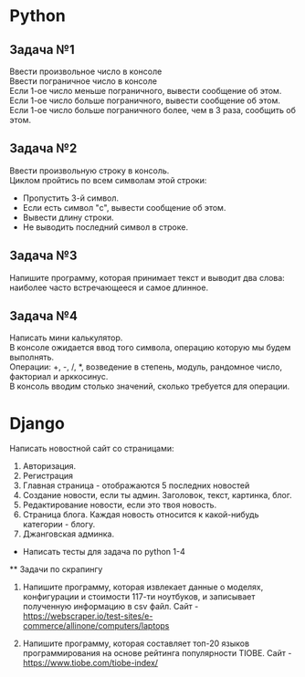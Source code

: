 # Python
## Задача №1 </br> 
Ввести произвольное число в консоле </br>
Ввести пограничное число в консоле </br>
Если 1-ое число меньше пограничного, вывести сообщение об этом. </br>
Если 1-ое число больше пограничного, вывести сообщение об этом. </br>
Если 1-ое число больше пограничного более, чем в 3 раза, сообщить об этом.

## Задача №2 </br>
Ввести произвольную строку в консоль. </br>
Циклом пройтись по всем символам этой строки: </br>
* Пропустить 3-й символ. </br>
* Если есть символ "c", вывести сообщение об этом. </br>
* Вывести длину строки. </br>
* Не выводить последний символ в строке. </br>

## Задача №3 </br>
Напишите программу, которая принимает текст и выводит два слова: наиболее часто встречающееся и самое длинное.

## Задача №4 </br>
Написать мини калькулятор.</br>
В консоле ожидается ввод того символа, операцию которую мы будем выполнять.</br>
Операции: +, -, /, *, возведение в степень, модуль, рандомное число, факториал и
арккосинус.</br>
В консоль вводим столько значений, сколько требуется для операции.

# Django

Написать новостной сайт со страницами:
1. Авторизация.
2. Регистрация
3. Главная страница - отображаются 5 последних новостей
4. Создание новости, если ты админ. Заголовок, текст, картинка, блог.
5. Редактирование новости, если это твоя новость.
6. Страница блога. Каждая новость относится к какой-нибудь категории - блогу.
7. Джанговская админка.

* Написать тесты для задача по python 1-4

** Задачи по скрапингу 
1. Напишите программу, которая извлекает данные о моделях, конфигурации и стоимости 117-ти ноутбуков, и записывает полученную информацию в csv файл.
Сайт - https://webscraper.io/test-sites/e-commerce/allinone/computers/laptops

2. Напишите программу, которая составляет топ-20 языков программирования на основе рейтинга популярности TIOBE.
Сайт - https://www.tiobe.com/tiobe-index/
